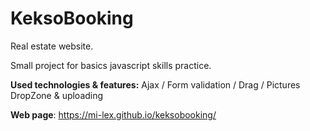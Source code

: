 # KeksoBooking

Real estate website.

Small project for basics javascript skills practice.

**Used technologies & features:** Ajax / Form validation / Drag / Pictures DropZone & uploading

**Web page**: https://mi-lex.github.io/keksobooking/
